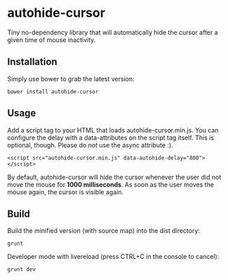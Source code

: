 # autohide-cursor
Tiny no-dependency library that will automatically hide the cursor after a given time of mouse inactivity.

## Installation
Simply use bower to grab the latest version:

    bower install autohide-cursor

## Usage
Add a script tag to your HTML that loads autohide-cursor.min.js. You can configure the delay with a
data-attributes on the script tag itself. This is optional, though. Please do *not* use the async attribute :).

    <script src="autohide-cursor.min.js" data-autohide-delay="800"></script>

By default, autohide-cursor will hide the cursor whenever the user did not move the mouse for **1000 milliseconds**.
As soon as the user moves the mouse again, the cursor is visible again.

## Build
Build the minified version (with source map) into the dist directory:

    grunt

Developer mode with livereload (press CTRL+C in the console to cancel):

    grunt dev

